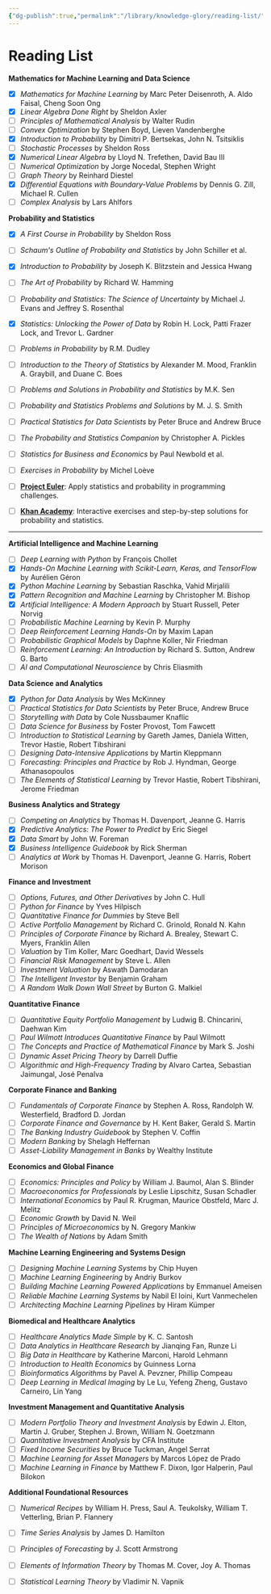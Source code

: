 ```yaml
---
{"dg-publish":true,"permalink":"/library/knowledge-glory/reading-list/","tags":["readinglist"]}
---
```


# Reading List 

**Mathematics for Machine Learning and Data Science** 
- [x] *Mathematics for Machine Learning* by Marc Peter Deisenroth, A. Aldo Faisal, Cheng Soon Ong
- [x] *Linear Algebra Done Right* by Sheldon Axler
- [ ] *Principles of Mathematical Analysis* by Walter Rudin 
- [ ] *Convex Optimization* by Stephen Boyd, Lieven Vandenberghe 
- [x] *Introduction to Probability* by Dimitri P. Bertsekas, John N. Tsitsiklis 
- [ ] *Stochastic Processes* by Sheldon Ross 
- [x] *Numerical Linear Algebra* by Lloyd N. Trefethen, David Bau III 
- [ ] *Numerical Optimization* by Jorge Nocedal, Stephen Wright 
- [ ] *Graph Theory* by Reinhard Diestel 
- [x] *Differential Equations with Boundary-Value Problems* by Dennis G. Zill, Michael R. Cullen 
- [ ] *Complex Analysis* by Lars Ahlfors 

**Probability and Statistics** 
- [x] _A First Course in Probability_ by Sheldon Ross  
- [ ] _Schaum's Outline of Probability and Statistics_ by John Schiller et al.  
- [x] _Introduction to Probability_ by Joseph K. Blitzstein and Jessica Hwang  
- [ ] _The Art of Probability_ by Richard W. Hamming  
- [ ] _Probability and Statistics: The Science of Uncertainty_ by Michael J. Evans and Jeffrey S. Rosenthal  

- [x] _Statistics: Unlocking the Power of Data_ by Robin H. Lock, Patti Frazer Lock, and Trevor L. Gardner  
- [ ] _Problems in Probability_ by R.M. Dudley  
- [ ] _Introduction to the Theory of Statistics_ by Alexander M. Mood, Franklin A. Graybill, and Duane C. Boes  

- [ ] _Problems and Solutions in Probability and Statistics_ by M.K. Sen  
- [ ] _Probability and Statistics Problems and Solutions_ by M. J. S. Smith  
- [ ] _Practical Statistics for Data Scientists_ by Peter Bruce and Andrew Bruce  
- [ ] _The Probability and Statistics Companion_ by Christopher A. Pickles  

- [ ] _Statistics for Business and Economics_ by Paul Newbold et al.  
- [ ] _Exercises in Probability_ by Michel Loève  
- [ ] **[Project Euler](https://projecteuler.net/)**: Apply statistics and probability in programming challenges.
- [ ] **[Khan Academy](https://www.khanacademy.org/math/statistics-probability)**: Interactive exercises and step-by-step solutions for probability and statistics.


---

**Artificial Intelligence and Machine Learning** 
- [ ] *Deep Learning with Python* by François Chollet
- [x] *Hands-On Machine Learning with Scikit-Learn, Keras, and TensorFlow* by Aurélien Géron
- [x] *Python Machine Learning* by Sebastian Raschka, Vahid Mirjalili
- [x] *Pattern Recognition and Machine Learning* by Christopher M. Bishop
- [x] *Artificial Intelligence: A Modern Approach* by Stuart Russell, Peter Norvig
- [ ] *Probabilistic Machine Learning* by Kevin P. Murphy
- [ ] *Deep Reinforcement Learning Hands-On* by Maxim Lapan
- [ ] *Probabilistic Graphical Models* by Daphne Koller, Nir Friedman
- [ ] *Reinforcement Learning: An Introduction* by Richard S. Sutton, Andrew G. Barto 
- [ ] *AI and Computational Neuroscience* by Chris Eliasmith

**Data Science and Analytics** 
- [x] *Python for Data Analysis* by Wes McKinney 
- [ ] *Practical Statistics for Data Scientists* by Peter Bruce, Andrew Bruce 
- [ ] *Storytelling with Data* by Cole Nussbaumer Knaflic 
- [ ] *Data Science for Business* by Foster Provost, Tom Fawcett 
- [ ] *Introduction to Statistical Learning* by Gareth James, Daniela Witten, Trevor Hastie, Robert Tibshirani 
- [ ] *Designing Data-Intensive Applications* by Martin Kleppmann 
- [ ] *Forecasting: Principles and Practice* by Rob J. Hyndman, George Athanasopoulos 
- [ ] *The Elements of Statistical Learning* by Trevor Hastie, Robert Tibshirani, Jerome Friedman 

**Business Analytics and Strategy** 
- [ ] *Competing on Analytics* by Thomas H. Davenport, Jeanne G. Harris 
- [x] *Predictive Analytics: The Power to Predict* by Eric Siegel 
- [x] *Data Smart* by John W. Foreman 
- [x] *Business Intelligence Guidebook* by Rick Sherman 
- [ ] *Analytics at Work* by Thomas H. Davenport, Jeanne G. Harris, Robert Morison 

**Finance and Investment** 
- [ ] *Options, Futures, and Other Derivatives* by John C. Hull 
- [ ] *Python for Finance* by Yves Hilpisch 
- [ ] *Quantitative Finance for Dummies* by Steve Bell 
- [ ] *Active Portfolio Management* by Richard C. Grinold, Ronald N. Kahn 
- [ ] *Principles of Corporate Finance* by Richard A. Brealey, Stewart C. Myers, Franklin Allen 
- [ ] *Valuation* by Tim Koller, Marc Goedhart, David Wessels 
- [ ] *Financial Risk Management* by Steve L. Allen 
- [ ] *Investment Valuation* by Aswath Damodaran 
- [ ] *The Intelligent Investor* by Benjamin Graham 
- [ ] *A Random Walk Down Wall Street* by Burton G. Malkiel 

**Quantitative Finance** 
- [ ] *Quantitative Equity Portfolio Management* by Ludwig B. Chincarini, Daehwan Kim 
- [ ] *Paul Wilmott Introduces Quantitative Finance* by Paul Wilmott 
- [ ] *The Concepts and Practice of Mathematical Finance* by Mark S. Joshi 
- [ ] *Dynamic Asset Pricing Theory* by Darrell Duffie 
- [ ] *Algorithmic and High-Frequency Trading* by Alvaro Cartea, Sebastian Jaimungal, José Penalva 

**Corporate Finance and Banking** 
- [ ] *Fundamentals of Corporate Finance* by Stephen A. Ross, Randolph W. Westerfield, Bradford D. Jordan 
- [ ] *Corporate Finance and Governance* by H. Kent Baker, Gerald S. Martin 
- [ ] *The Banking Industry Guidebook* by Stephen V. Coffin 
- [ ] *Modern Banking* by Shelagh Heffernan 
- [ ] *Asset-Liability Management in Banks* by Wealthy Institute 

**Economics and Global Finance** 
- [ ] *Economics: Principles and Policy* by William J. Baumol, Alan S. Blinder 
- [ ] *Macroeconomics for Professionals* by Leslie Lipschitz, Susan Schadler 
- [ ] *International Economics* by Paul R. Krugman, Maurice Obstfeld, Marc J. Melitz 
- [ ] *Economic Growth* by David N. Weil 
- [ ] *Principles of Microeconomics* by N. Gregory Mankiw 
- [ ] *The Wealth of Nations* by Adam Smith 

**Machine Learning Engineering and Systems Design** 
- [ ] *Designing Machine Learning Systems* by Chip Huyen 
- [ ] *Machine Learning Engineering* by Andriy Burkov 
- [ ] *Building Machine Learning Powered Applications* by Emmanuel Ameisen 
- [ ] *Reliable Machine Learning Systems* by Nabil El Ioini, Kurt Vanmechelen 
- [ ] *Architecting Machine Learning Pipelines* by Hiram Kümper 

**Biomedical and Healthcare Analytics** 
- [ ] *Healthcare Analytics Made Simple* by K. C. Santosh 
- [ ] *Data Analytics in Healthcare Research* by Jianqing Fan, Runze Li 
- [ ] *Big Data in Healthcare* by Katherine Marconi, Harold Lehmann 
- [ ] *Introduction to Health Economics* by Guinness Lorna 
- [ ] *Bioinformatics Algorithms* by Pavel A. Pevzner, Phillip Compeau 
- [ ] *Deep Learning in Medical Imaging* by Le Lu, Yefeng Zheng, Gustavo Carneiro, Lin Yang 

**Investment Management and Quantitative Analysis** 
- [ ] *Modern Portfolio Theory and Investment Analysis* by Edwin J. Elton, Martin J. Gruber, Stephen J. Brown, William N. Goetzmann 
- [ ] *Quantitative Investment Analysis* by CFA Institute 
- [ ] *Fixed Income Securities* by Bruce Tuckman, Angel Serrat 
- [ ] *Machine Learning for Asset Managers* by Marcos López de Prado 
- [ ] *Machine Learning in Finance* by Matthew F. Dixon, Igor Halperin, Paul Bilokon 

**Additional Foundational Resources** 
- [ ] *Numerical Recipes* by William H. Press, Saul A. Teukolsky, William T. Vetterling, Brian P. Flannery 
- [ ] *Time Series Analysis* by James D. Hamilton 
- [ ] *Principles of Forecasting* by J. Scott Armstrong 
- [ ] *Elements of Information Theory* by Thomas M. Cover, Joy A. Thomas 
- [ ] *Statistical Learning Theory* by Vladimir N. Vapnik

